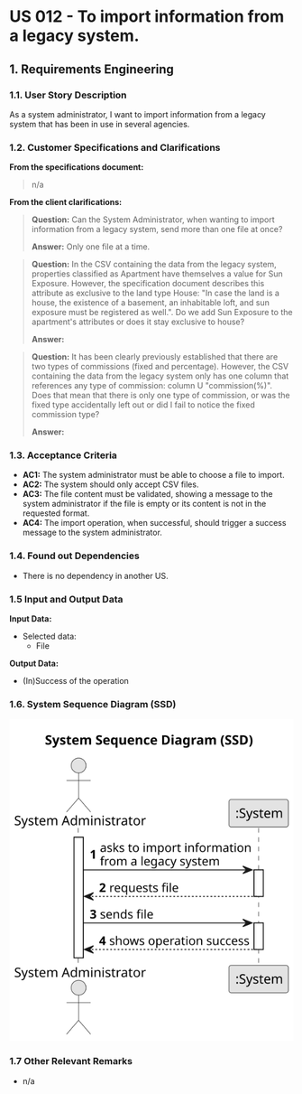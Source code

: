 # US 012 - To import information from a legacy system.

## 1. Requirements Engineering


### 1.1. User Story Description

As a system administrator, I want to import information from a legacy system that has been in use in several agencies.



### 1.2. Customer Specifications and Clarifications 


**From the specifications document:**

> n/a 



**From the client clarifications:**

> **Question:** Can the System Administrator, when wanting to import information from a legacy system, send more than one file at once?
>  
> **Answer:** Only one file at a time.


> **Question:** In the CSV containing the data from the legacy system, properties classified as Apartment have themselves a value for Sun Exposure. However, the specification document describes this attribute as exclusive to the land type House: "In case the land is a house, the existence of a basement, an inhabitable loft, and sun exposure must be registered as well.". Do we add Sun Exposure to the apartment's attributes or does it stay exclusive to house?
>  
> **Answer:**


> **Question:** It has been clearly previously established that there are two types of commissions (fixed and percentage). However, the CSV containing the data from the legacy system only has one column that references any type of commission: column U "commission(%)". Does that mean that there is only one type of commission, or was the fixed type accidentally left out or did I fail to notice the fixed commission type?
> 
> **Answer:**


### 1.3. Acceptance Criteria


* **AC1:** The system administrator must be able to choose a file to import.
* **AC2:** The system should only accept CSV files.
* **AC3:** The file content must be validated, showing a message to the system administrator if the file is empty or its content is not in the requested format.
* **AC4:** The import operation, when successful, should trigger a success message to the system administrator.


### 1.4. Found out Dependencies


* There is no dependency in another US. 


### 1.5 Input and Output Data


**Input Data:**

* Selected data:
	* File 


**Output Data:**

* (In)Success of the operation

### 1.6. System Sequence Diagram (SSD)


![System Sequence Diagram](svg/us012-system-sequence-diagram.svg)


### 1.7 Other Relevant Remarks

* n/a